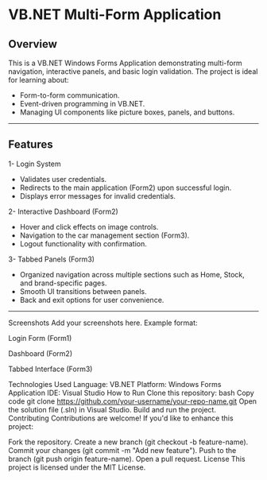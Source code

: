 # VB.NET Multi-Form Application

## Overview
This is a VB.NET Windows Forms Application demonstrating multi-form navigation, interactive panels, and basic login validation. The project is ideal for learning about:
- Form-to-form communication.
- Event-driven programming in VB.NET.
- Managing UI components like picture boxes, panels, and buttons.
---
## Features
1- Login System
 - Validates user credentials.
 - Redirects to the main application (Form2) upon successful login.
 - Displays error messages for invalid credentials.

2- Interactive Dashboard (Form2)
 - Hover and click effects on image controls.
 - Navigation to the car management section (Form3).
 - Logout functionality with confirmation.

3- Tabbed Panels (Form3)
 - Organized navigation across multiple sections such as Home, Stock, and brand-specific pages.
 - Smooth UI transitions between panels.
 - Back and exit options for user convenience.
---
Screenshots
Add your screenshots here. Example format:

Login Form (Form1)

Dashboard (Form2)

Tabbed Interface (Form3)

Technologies Used
Language: VB.NET
Platform: Windows Forms Application
IDE: Visual Studio
How to Run
Clone this repository:
bash
Copy code
git clone https://github.com/your-username/your-repo-name.git
Open the solution file (.sln) in Visual Studio.
Build and run the project.
Contributing
Contributions are welcome! If you'd like to enhance this project:

Fork the repository.
Create a new branch (git checkout -b feature-name).
Commit your changes (git commit -m "Add new feature").
Push to the branch (git push origin feature-name).
Open a pull request.
License
This project is licensed under the MIT License.

